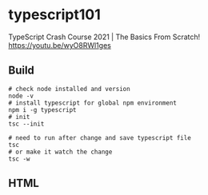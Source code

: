 # typescript101

TypeScript Crash Course 2021 | The Basics From Scratch!
https://youtu.be/wyO8RWl1ges

## Build
```
# check node installed and version
node -v
# install typescript for global npm environment
npm i -g typescript
# init 
tsc --init

# need to run after change and save typescript file
tsc
# or make it watch the change
tsc -w

```

## HTML <script> defer Attribute
A script that will not run until after the page has loaded:
https://www.w3schools.com/tags/att_script_defer.asp
  ```
  <script src="demo_defer.js" defer></script>
  ```
